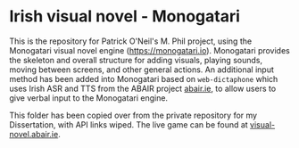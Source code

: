 # Irish visual novel - Monogatari
This is the repository for Patrick O'Neil's M. Phil project, using the Monogatari visual novel engine (https://monogatari.io). Monogatari provides the skeleton and overall structure for adding visuals, playing sounds, moving between screens, and other general actions. An additional input method has been added into Monogatari based on `web-dictaphone` which uses Irish ASR and TTS from the ABAIR project [abair.ie](https://abair.ie/), to allow users to give verbal input to the Monogatari engine.

This folder has been copied over from the private repository for my Dissertation, with API links wiped. The live game can be found at [visual-novel.abair.ie](https://visual-novel.abair.ie/).
